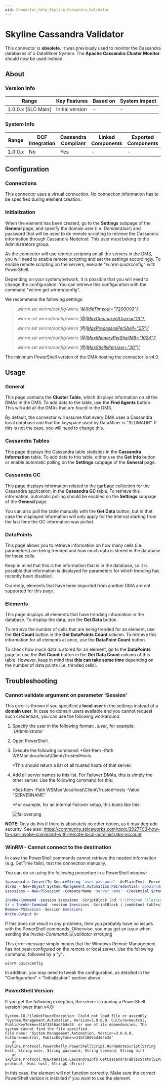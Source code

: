 ```yaml
---
uid: Connector_help_Skyline_Cassandra_Validator
---
```


# Skyline Cassandra Validator

This connector is **obsolete**. It was previously used to monitor the Cassandra databases of a DataMiner System. The **Apache Cassandra Cluster Monitor** should now be used instead.

## About

### Version Info

| Range                | Key Features     | Based on     | System Impact     |
|----------------------|------------------|--------------|-------------------|
| 1.0.0.x \[SLC Main\] | Initial version  | \-           | \-                |

### System Info

| Range     | DCF Integration     | Cassandra Compliant     | Linked Components     | Exported Components     |
|-----------|---------------------|-------------------------|-----------------------|-------------------------|
| 1.0.0.x   | No                  | Yes                     | \-                    | \-                      |

## Configuration

### Connections

This connector uses a virtual connection. No connection information has to be specified during element creation.

### Initialization

When the element has been created, go to the **Settings** subpage of the **General** page, and specify the domain user (i.e. *Domain\User*) and password that will be used to do remote scripting to retrieve the Cassandra information through Cassandra Nodetool. This user must belong to the Administrators group.

As the connector will use remote scripting on all the servers in the DMS, you will need to enable remote scripting and set the settings accordingly. To enable remote scripting on the servers, execute "winrm quickconfig" with PowerShell.

Depending on your system/network, it is possible that you will need to change the configuration. You can retrieve this configuration with the command "winrm get wirnm/config".

We recommend the following settings:

> *winrm set winrm/config/winrs* [*'@{IdleTimeout="7200000"}'*](mailto:%27@%7BIdleTimeout=%227200000%22%7D%27)
>
> *winrm set winrm/config/winrs* [*'@{MaxConcurrentUsers="10"}'*](mailto:%27@%7BMaxConcurrentUsers=%2210%22%7D%27)
>
> *winrm set winrm/config/winrs* [*'@{MaxProcessesPerShell="25"}'*](mailto:%27@%7BMaxProcessesPerShell=%2225%22%7D%27)
>
> *winrm set winrm/config/winrs* [*'@{MaxMemoryPerShellMB="1024"}'*](mailto:%27@%7BMaxMemoryPerShellMB=%221024%22%7D%27)
>
> *winrm set winrm/config/winrs* [*'@{MaxShellsPerUser="30"}'*](mailto:%27@%7BMaxShellsPerUser=%2230%22%7D%27)

The minimum PowerShell version of the DMA hosting the connector is v4.0.

## Usage

### General

This page contains the **Cluster Table**, which displays information on all the DMAs in the DMS. To add data to the table, use the **Find Agents** button. This will add all the DMAs that are found in the DMS.

By default, the connector will assume that every DMA uses a Cassandra local database and that the keyspace used by DataMiner is "SLDMADB". If this is not the case, you will need to change this.

### Cassandra Tables

This page displays the Cassandra table statistics in the **Cassandra Information** table. To add data to this table, either use the **Get** **Info** button or enable automatic polling on the **Settings** subpage of the **General** page.

### Cassandra GC

This page displays information related to the garbage collection for the Cassandra application, in the **Cassandra GC** table. To retrieve this information, automatic polling should be enabled on the **Settings** subpage of the **General** page.

You can also poll the table manually with the **Get Data** button, but in that case the displayed information will only apply for the interval starting from the last time the GC information was polled.

### DataPoints

This page allows you to retrieve information on how many cells (i.e. parameters) are being trended and how much data is stored in the database for these cells.

Keep in mind that this is the information that is in the database, so it is possible that information is displayed for parameters for which trending has recently been disabled.

Currently, elements that have been imported from another DMA are not supported for this page.

### Elements

This page displays all elements that have trending information in the database. To display the data, use the **Get Data** button.

To retrieve the number of cells that are being trended for an element, use the **Get Count** button in the **Get DataPoints Count** column. To retrieve this information for all elements at once, use the **DataPoint Count** button.

To check how much data is stored for an element, go to the **DataPoints** page or use the **Get Count** button in the **Get Data Count** column of this table. However, keep in mind that **this can take some time** depending on the number of data points (i.e. trended cells).

## Troubleshooting

### Cannot validate argument on parameter 'Session'

This error is thrown if you specified a **local user** in the settings instead of a **domain user**. In case no domain users available and you cannot request such credentials, you can use the following workaround:

1. Specify the user in the following format: *.\user*, for example: *.\Administrator*

1. Open PowerShell.

1. Execute the following command: *Get-Item -Path WSMan:\localhost\Client\TrustedHosts

   *This should return a list of all trusted hosts of that server.

1. Add all server names to this list. For Failover DMAs, this is simply the other server. Use the following command for this:

   *Set-Item -Path WSMan:\localhost\Client\TrustedHosts -Value "SERVERNAME"

   *For example, for an internal Failover setup, this looks like this:

   ![failover.png](~/images/Skyline_Cassandra_Validator_failover.png)

**NOTE**: Only do this if there is absolutely no other option, as it may degrade security. See also: <https://community.spiceworks.com/topic/2027703-how-to-use-invoke-command-with-remote-local-administrator-account>

### WinRM - Cannot connect to the destination

In case the PowerShell commands cannot retrieve the needed information (e.g. GetTime fails), test the connection manually.

You can do so using the following procedure in a PowerShell window:

```powershell
$password = ConvertTo-SecureString 'user_password' -AsPlainText -Force
$cred = New-Object System.Management.Automation.PSCredential('domain\domain_user', $password)
$sessions = New-PSSession -ComputerName 'server_name' -Credential $cred

Invoke-Command -session $sessions -ScriptBlock {cd 'C:\Program Files\Cassandra\bin'}
$r = Invoke-Command -session $sessions -ScriptBlock {.\nodetool tablestats -H SLDMADB}
Remove-PSSession -Session $sessions
Write-Output $r
```

If this does not result in any problems, then you probably have no issues with the PowerShell commands. Otherwise, you may get an issue when sending the *Invoke-Command:
![validator error.png](~/images/Skyline_Cassandra_Validator_validator_error.png)*

This error message simply means that the Windows Remote Management has not been configured on the remote or local server. Use the following command, followed by a "y":

```powershell
winrm quickconfig
```

In addition, you may need to tweak the configuration, as detailed in the "Configuration" \> "Initialization" section above.

### PowerShell Version

If you get the following exception, the server is running a PowerShell version lower than v4.0:

```
System.IO.FileNotFoundException: Could not load file or assembly 'System.Management.Automation, Version=3.0.0.0, Culture=neutral, PublicKeyToken=31bf3856ad364e35' or one of its dependencies. The system cannot find the file specified.
File name: 'System.Management.Automation, Version=3.0.0.0, Culture=neutral, PublicKeyToken=31bf3856ad364e35'
   at Skyline.Protocol.Powershelly.PowerShellScript.RunRemoteScript(String host, String user, String password, String command, String dir)
   at Skyline.Protocol.MyExtension.CassandraInfo.GetCassandraTablesStats(SLProtocolExt protocol, Host host, String& sError)
```

In this case, the element will not function correctly. Make sure the correct PowerShell version is installed if you want to use the element.
